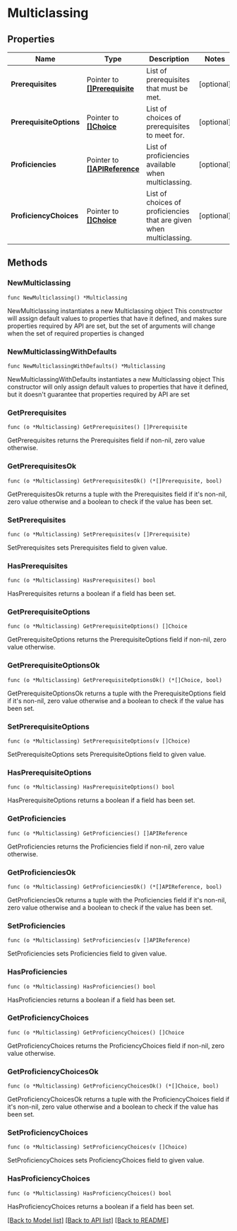 # Multiclassing

## Properties

Name | Type | Description | Notes
------------ | ------------- | ------------- | -------------
**Prerequisites** | Pointer to [**[]Prerequisite**](Prerequisite.md) | List of prerequisites that must be met. | [optional] 
**PrerequisiteOptions** | Pointer to [**[]Choice**](Choice.md) | List of choices of prerequisites to meet for. | [optional] 
**Proficiencies** | Pointer to [**[]APIReference**](APIReference.md) | List of proficiencies available when multiclassing. | [optional] 
**ProficiencyChoices** | Pointer to [**[]Choice**](Choice.md) | List of choices of proficiencies that are given when multiclassing. | [optional] 

## Methods

### NewMulticlassing

`func NewMulticlassing() *Multiclassing`

NewMulticlassing instantiates a new Multiclassing object
This constructor will assign default values to properties that have it defined,
and makes sure properties required by API are set, but the set of arguments
will change when the set of required properties is changed

### NewMulticlassingWithDefaults

`func NewMulticlassingWithDefaults() *Multiclassing`

NewMulticlassingWithDefaults instantiates a new Multiclassing object
This constructor will only assign default values to properties that have it defined,
but it doesn't guarantee that properties required by API are set

### GetPrerequisites

`func (o *Multiclassing) GetPrerequisites() []Prerequisite`

GetPrerequisites returns the Prerequisites field if non-nil, zero value otherwise.

### GetPrerequisitesOk

`func (o *Multiclassing) GetPrerequisitesOk() (*[]Prerequisite, bool)`

GetPrerequisitesOk returns a tuple with the Prerequisites field if it's non-nil, zero value otherwise
and a boolean to check if the value has been set.

### SetPrerequisites

`func (o *Multiclassing) SetPrerequisites(v []Prerequisite)`

SetPrerequisites sets Prerequisites field to given value.

### HasPrerequisites

`func (o *Multiclassing) HasPrerequisites() bool`

HasPrerequisites returns a boolean if a field has been set.

### GetPrerequisiteOptions

`func (o *Multiclassing) GetPrerequisiteOptions() []Choice`

GetPrerequisiteOptions returns the PrerequisiteOptions field if non-nil, zero value otherwise.

### GetPrerequisiteOptionsOk

`func (o *Multiclassing) GetPrerequisiteOptionsOk() (*[]Choice, bool)`

GetPrerequisiteOptionsOk returns a tuple with the PrerequisiteOptions field if it's non-nil, zero value otherwise
and a boolean to check if the value has been set.

### SetPrerequisiteOptions

`func (o *Multiclassing) SetPrerequisiteOptions(v []Choice)`

SetPrerequisiteOptions sets PrerequisiteOptions field to given value.

### HasPrerequisiteOptions

`func (o *Multiclassing) HasPrerequisiteOptions() bool`

HasPrerequisiteOptions returns a boolean if a field has been set.

### GetProficiencies

`func (o *Multiclassing) GetProficiencies() []APIReference`

GetProficiencies returns the Proficiencies field if non-nil, zero value otherwise.

### GetProficienciesOk

`func (o *Multiclassing) GetProficienciesOk() (*[]APIReference, bool)`

GetProficienciesOk returns a tuple with the Proficiencies field if it's non-nil, zero value otherwise
and a boolean to check if the value has been set.

### SetProficiencies

`func (o *Multiclassing) SetProficiencies(v []APIReference)`

SetProficiencies sets Proficiencies field to given value.

### HasProficiencies

`func (o *Multiclassing) HasProficiencies() bool`

HasProficiencies returns a boolean if a field has been set.

### GetProficiencyChoices

`func (o *Multiclassing) GetProficiencyChoices() []Choice`

GetProficiencyChoices returns the ProficiencyChoices field if non-nil, zero value otherwise.

### GetProficiencyChoicesOk

`func (o *Multiclassing) GetProficiencyChoicesOk() (*[]Choice, bool)`

GetProficiencyChoicesOk returns a tuple with the ProficiencyChoices field if it's non-nil, zero value otherwise
and a boolean to check if the value has been set.

### SetProficiencyChoices

`func (o *Multiclassing) SetProficiencyChoices(v []Choice)`

SetProficiencyChoices sets ProficiencyChoices field to given value.

### HasProficiencyChoices

`func (o *Multiclassing) HasProficiencyChoices() bool`

HasProficiencyChoices returns a boolean if a field has been set.


[[Back to Model list]](../README.md#documentation-for-models) [[Back to API list]](../README.md#documentation-for-api-endpoints) [[Back to README]](../README.md)


